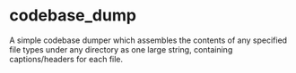 # codebase_dump
A simple codebase dumper which assembles the contents of any specified file types under any directory as one large string, containing captions/headers for each file.
